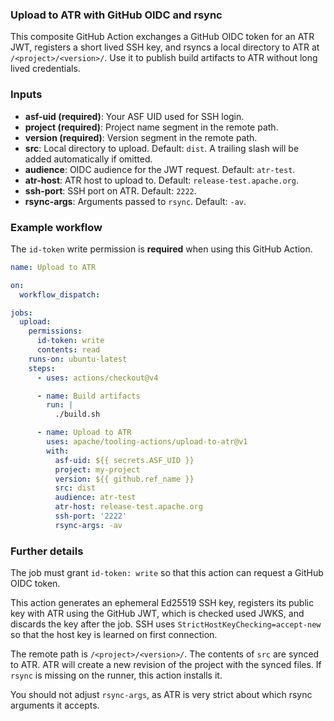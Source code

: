 ### Upload to ATR with GitHub OIDC and rsync

This composite GitHub Action exchanges a GitHub OIDC token for an ATR JWT, registers a short lived SSH key, and rsyncs a local directory to ATR at `/<project>/<version>/`. Use it to publish build artifacts to ATR without long lived credentials.

### Inputs

- **asf-uid (required)**: Your ASF UID used for SSH login.
- **project (required)**: Project name segment in the remote path.
- **version (required)**: Version segment in the remote path.
- **src**: Local directory to upload. Default: `dist`. A trailing slash will be added automatically if omitted.
- **audience**: OIDC audience for the JWT request. Default: `atr-test`.
- **atr-host**: ATR host to upload to. Default: `release-test.apache.org`.
- **ssh-port**: SSH port on ATR. Default: `2222`.
- **rsync-args**: Arguments passed to `rsync`. Default: `-av`.

### Example workflow

The `id-token` write permission is **required** when using this GitHub Action.

```yaml
name: Upload to ATR

on:
  workflow_dispatch:

jobs:
  upload:
    permissions:
      id-token: write
      contents: read
    runs-on: ubuntu-latest
    steps:
      - uses: actions/checkout@v4

      - name: Build artifacts
        run: |
          ./build.sh

      - name: Upload to ATR
        uses: apache/tooling-actions/upload-to-atr@v1
        with:
          asf-uid: ${{ secrets.ASF_UID }}
          project: my-project
          version: ${{ github.ref_name }}
          src: dist
          audience: atr-test
          atr-host: release-test.apache.org
          ssh-port: '2222'
          rsync-args: -av
```

### Further details

The job must grant `id-token: write` so that this action can request a GitHub OIDC token.

This action generates an ephemeral Ed25519 SSH key, registers its public key with ATR using the GitHub JWT, which is checked used JWKS, and discards the key after the job. SSH uses `StrictHostKeyChecking=accept-new` so that the host key is learned on first connection.

The remote path is `/<project>/<version>/`. The contents of `src` are synced to ATR. ATR will create a new revision of the project with the synced files. If `rsync` is missing on the runner, this action installs it.

You should not adjust `rsync-args`, as ATR is very strict about which rsync arguments it accepts.
